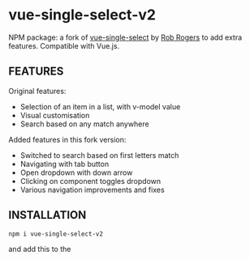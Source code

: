 # vue-single-select-v2
NPM package: a fork of [vue-single-select](https://github.com/robrogers3/vue-single-select/blob/master/src/VueSingleSelect.vue) by [Rob Rogers](https://github.com/robrogers3) to add extra features.
Compatible with Vue.js.

## FEATURES
Original features: 
- Selection of an item in a list, with v-model value
- Visual customisation
- Search based on any match anywhere

Added features in this fork version:
- Switched to search based on first letters match
- Navigating with tab button
- Open dropdown with down arrow
- Clicking on component toggles dropdown
- Various navigation improvements and fixes


## INSTALLATION

```bash
npm i vue-single-select-v2
```

and add this to the *<script>* part of your Vue file

```js
import VueSingleSelectV2 from 'vue-single-select-v2';

export default {
  components: {
    VueSingleSelectV2
  }
}
```

## HOW TO USE

The instructions are exactly the same as the original, and the [Readme of the original](https://github.com/robrogers3/vue-single-select/blob/master/README.md) is already very detailed and reliable.
Example:
```html
<vue-single-select-v2
  :value="yourVariable"
  :options="['1', 'test 2', 'I', 'turned', 'myself', 'into', 'a', 'pickle', 'morty']"/>
```

### NEW FIELDS

New fields were added for speed and convenience purposes:

#### 1. componentHeight

Type: `String`\
Height of the component. **DO NOT FORGET TO INCLUDE THE UNIT!**
Examples: '40px', '4rem'

```html
<vue-single-select-v2
  :value="yourVariable"
  :options="['1', '2', '3']"
  :componentHeight="'50px'"
  />
```

#### 2. backgroundColor

Type: `String`\
Color inside the field
Examples: 'white', 'rgb(250, 250, 250)', '#fff'

```html
<vue-single-select-v2
  :value="yourVariable"
  :options="['1', '2', '3']"
  :backgroundColor="'rgb(250, 250, 250)'"
  />
```

#### 3. iconSize

Type: `String`\
Height of the arrow and the X button to the right of the field. Again, **DO NOT FORGET TO INCLUDE THE UNIT!**
Examples: '15px', '1.5rem'

```html
<vue-single-select-v2
  :value="yourVariable"
  :options="['1', '2', '3']"
  :iconSize="'20px'"
  />
```

## LICENSE

Copyright 2023 Ilan Azoulay

Permission is hereby granted, free of charge, to any person obtaining a copy of this software and associated documentation files (the "Software"), 
to deal in the Software without restriction, including without limitation the rights to use, copy, modify, merge, publish, distribute, sublicense, 
and/or sell copies of the Software, and to permit persons to whom the Software is furnished to do so, subject to the following conditions:

The above copyright notice and this permission notice shall be included in all copies or substantial portions of the Software.

THE SOFTWARE IS PROVIDED "AS IS", WITHOUT WARRANTY OF ANY KIND, EXPRESS OR IMPLIED, INCLUDING BUT NOT LIMITED TO THE WARRANTIES OF MERCHANTABILITY, 
FITNESS FOR A PARTICULAR PURPOSE AND NONINFRINGEMENT. IN NO EVENT SHALL THE AUTHORS OR COPYRIGHT HOLDERS BE LIABLE FOR ANY CLAIM, DAMAGES OR OTHER LIABILITY, 
WHETHER IN AN ACTION OF CONTRACT, TORT OR OTHERWISE, ARISING FROM, OUT OF OR IN CONNECTION WITH THE SOFTWARE OR THE USE OR OTHER DEALINGS IN THE SOFTWARE.